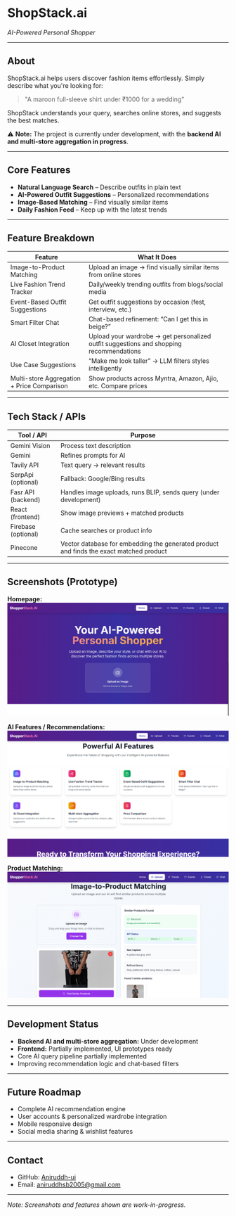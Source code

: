 # ShopStack.ai
*AI-Powered Personal Shopper*

---

## About
ShopStack.ai helps users discover fashion items effortlessly. Simply describe what you're looking for:  

> "A maroon full-sleeve shirt under ₹1000 for a wedding"  

ShopStack understands your query, searches online stores, and suggests the best matches.

⚠️ **Note:** The project is currently under development, with the **backend AI and multi-store aggregation in progress**.

---

## Core Features
- **Natural Language Search** – Describe outfits in plain text  
- **AI-Powered Outfit Suggestions** – Personalized recommendations  
- **Image-Based Matching** – Find visually similar items  
- **Daily Fashion Feed** – Keep up with the latest trends  

---

## Feature Breakdown

| Feature | What It Does |
|---------|-------------|
| Image-to-Product Matching | Upload an image → find visually similar items from online stores |
| Live Fashion Trend Tracker | Daily/weekly trending outfits from blogs/social media |
| Event-Based Outfit Suggestions | Get outfit suggestions by occasion (fest, interview, etc.) |
| Smart Filter Chat | Chat-based refinement: “Can I get this in beige?” |
| AI Closet Integration | Upload your wardrobe → get personalized outfit suggestions and shopping recommendations |
| Use Case Suggestions | “Make me look taller” → LLM filters styles intelligently |
| Multi-store Aggregation + Price Comparison | Show products across Myntra, Amazon, Ajio, etc. Compare prices |

---

## Tech Stack / APIs

| Tool / API | Purpose |
|------------|---------|
| Gemini Vision | Process text description |
| Gemini | Refines prompts for AI |
| Tavily API | Text query → relevant results |
| SerpApi (optional) | Fallback: Google/Bing results |
| Fasr API (backend) | Handles image uploads, runs BLIP, sends query (under development) |
| React (frontend) | Show image previews + matched products |
| Firebase (optional) | Cache searches or product info |
| Pinecone | Vector database for embedding the generated product and finds the exact matched product |

---

## Screenshots (Prototype)

**Homepage:**  
![Homepage](screenshots/homepage.png)

**AI Features / Recommendations:**  
![AI Features](screenshots/Aifeatures.png)

**Product Matching:**  
![Product Matching](screenshots/product.png)

---

## Development Status
- **Backend AI and multi-store aggregation:** Under development  
- **Frontend:** Partially implemented, UI prototypes ready  
- Core AI query pipeline partially implemented  
- Improving recommendation logic and chat-based filters  

---

## Future Roadmap
- Complete AI recommendation engine  
- User accounts & personalized wardrobe integration  
- Mobile responsive design  
- Social media sharing & wishlist features  

---

## Contact
- GitHub: [Aniruddh-ui](https://github.com/Aniruddh-ui)  
- Email: aniruddhsb2005@gmail.com 

---

*Note: Screenshots and features shown are work-in-progress.*
